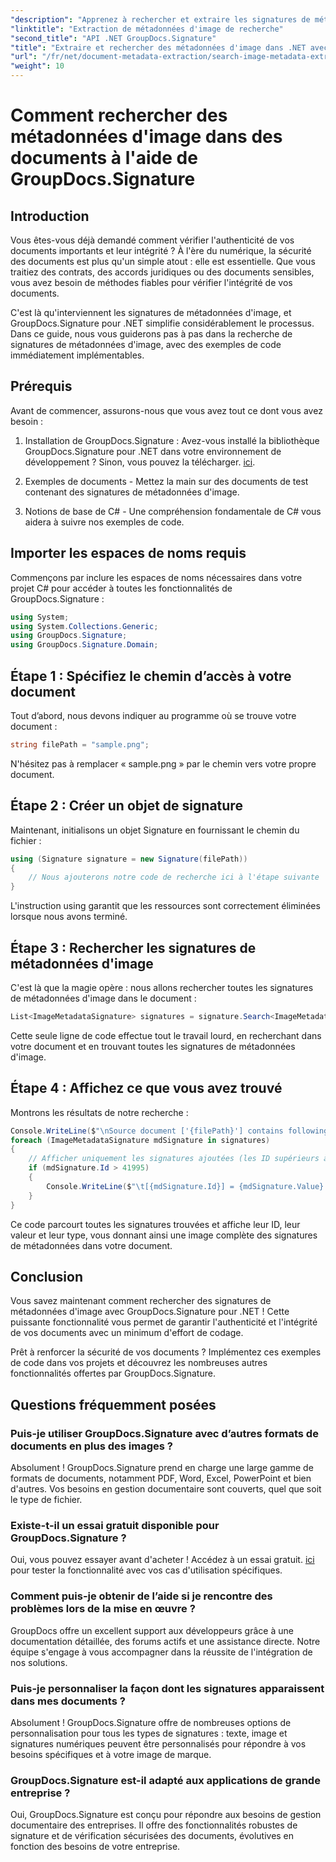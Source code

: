 ```yaml
---
"description": "Apprenez à rechercher et extraire les signatures de métadonnées d'images dans vos documents avec GroupDocs.Signature pour .NET. Améliorez la sécurité et l'authenticité de vos documents en quelques minutes."
"linktitle": "Extraction de métadonnées d'image de recherche"
"second_title": "API .NET GroupDocs.Signature"
"title": "Extraire et rechercher des métadonnées d'image dans .NET avec GroupDocs"
"url": "/fr/net/document-metadata-extraction/search-image-metadata-extraction/"
"weight": 10
---
```


# Comment rechercher des métadonnées d'image dans des documents à l'aide de GroupDocs.Signature

## Introduction

Vous êtes-vous déjà demandé comment vérifier l'authenticité de vos documents importants et leur intégrité ? À l'ère du numérique, la sécurité des documents est plus qu'un simple atout : elle est essentielle. Que vous traitiez des contrats, des accords juridiques ou des documents sensibles, vous avez besoin de méthodes fiables pour vérifier l'intégrité de vos documents.

C'est là qu'interviennent les signatures de métadonnées d'image, et GroupDocs.Signature pour .NET simplifie considérablement le processus. Dans ce guide, nous vous guiderons pas à pas dans la recherche de signatures de métadonnées d'image, avec des exemples de code immédiatement implémentables.

## Prérequis

Avant de commencer, assurons-nous que vous avez tout ce dont vous avez besoin :

1. Installation de GroupDocs.Signature : Avez-vous installé la bibliothèque GroupDocs.Signature pour .NET dans votre environnement de développement ? Sinon, vous pouvez la télécharger. [ici](https://releases.groupdocs.com/signature/net/).

2. Exemples de documents - Mettez la main sur des documents de test contenant des signatures de métadonnées d'image.

3. Notions de base de C# - Une compréhension fondamentale de C# vous aidera à suivre nos exemples de code.

## Importer les espaces de noms requis

Commençons par inclure les espaces de noms nécessaires dans votre projet C# pour accéder à toutes les fonctionnalités de GroupDocs.Signature :

```csharp
using System;
using System.Collections.Generic;
using GroupDocs.Signature;
using GroupDocs.Signature.Domain;
```

## Étape 1 : Spécifiez le chemin d’accès à votre document

Tout d’abord, nous devons indiquer au programme où se trouve votre document :

```csharp
string filePath = "sample.png";
```

N'hésitez pas à remplacer « sample.png » par le chemin vers votre propre document.

## Étape 2 : Créer un objet de signature

Maintenant, initialisons un objet Signature en fournissant le chemin du fichier :

```csharp
using (Signature signature = new Signature(filePath))
{
    // Nous ajouterons notre code de recherche ici à l'étape suivante
}
```

L'instruction using garantit que les ressources sont correctement éliminées lorsque nous avons terminé.

## Étape 3 : Rechercher les signatures de métadonnées d'image

C'est là que la magie opère : nous allons rechercher toutes les signatures de métadonnées d'image dans le document :

```csharp
List<ImageMetadataSignature> signatures = signature.Search<ImageMetadataSignature>(SignatureType.Metadata);
```

Cette seule ligne de code effectue tout le travail lourd, en recherchant dans votre document et en trouvant toutes les signatures de métadonnées d'image.

## Étape 4 : Affichez ce que vous avez trouvé

Montrons les résultats de notre recherche :

```csharp
Console.WriteLine($"\nSource document ['{filePath}'] contains following signatures.");
foreach (ImageMetadataSignature mdSignature in signatures)
{
    // Afficher uniquement les signatures ajoutées (les ID supérieurs à 41 995 sont des signatures personnalisées)
    if (mdSignature.Id > 41995)
    {
        Console.WriteLine($"\t[{mdSignature.Id}] = {mdSignature.Value} ({mdSignature.Type})");
    }
}
```

Ce code parcourt toutes les signatures trouvées et affiche leur ID, leur valeur et leur type, vous donnant ainsi une image complète des signatures de métadonnées dans votre document.

## Conclusion

Vous savez maintenant comment rechercher des signatures de métadonnées d'image avec GroupDocs.Signature pour .NET ! Cette puissante fonctionnalité vous permet de garantir l'authenticité et l'intégrité de vos documents avec un minimum d'effort de codage.

Prêt à renforcer la sécurité de vos documents ? Implémentez ces exemples de code dans vos projets et découvrez les nombreuses autres fonctionnalités offertes par GroupDocs.Signature.

## Questions fréquemment posées

### Puis-je utiliser GroupDocs.Signature avec d’autres formats de documents en plus des images ?

Absolument ! GroupDocs.Signature prend en charge une large gamme de formats de documents, notamment PDF, Word, Excel, PowerPoint et bien d'autres. Vos besoins en gestion documentaire sont couverts, quel que soit le type de fichier.

### Existe-t-il un essai gratuit disponible pour GroupDocs.Signature ?

Oui, vous pouvez essayer avant d'acheter ! Accédez à un essai gratuit. [ici](https://releases.groupdocs.com/) pour tester la fonctionnalité avec vos cas d'utilisation spécifiques.

### Comment puis-je obtenir de l’aide si je rencontre des problèmes lors de la mise en œuvre ?

GroupDocs offre un excellent support aux développeurs grâce à une documentation détaillée, des forums actifs et une assistance directe. Notre équipe s'engage à vous accompagner dans la réussite de l'intégration de nos solutions.

### Puis-je personnaliser la façon dont les signatures apparaissent dans mes documents ?

Absolument ! GroupDocs.Signature offre de nombreuses options de personnalisation pour tous les types de signatures : texte, image et signatures numériques peuvent être personnalisés pour répondre à vos besoins spécifiques et à votre image de marque.

### GroupDocs.Signature est-il adapté aux applications de grande entreprise ?

Oui, GroupDocs.Signature est conçu pour répondre aux besoins de gestion documentaire des entreprises. Il offre des fonctionnalités robustes de signature et de vérification sécurisées des documents, évolutives en fonction des besoins de votre entreprise.